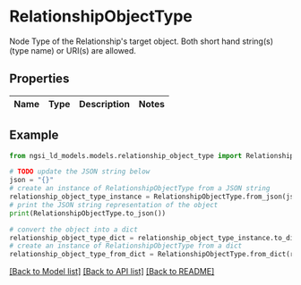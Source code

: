 # RelationshipObjectType

Node Type of the Relationship's target object.  Both short hand string(s) (type name) or URI(s) are allowed. 

## Properties

Name | Type | Description | Notes
------------ | ------------- | ------------- | -------------

## Example

```python
from ngsi_ld_models.models.relationship_object_type import RelationshipObjectType

# TODO update the JSON string below
json = "{}"
# create an instance of RelationshipObjectType from a JSON string
relationship_object_type_instance = RelationshipObjectType.from_json(json)
# print the JSON string representation of the object
print(RelationshipObjectType.to_json())

# convert the object into a dict
relationship_object_type_dict = relationship_object_type_instance.to_dict()
# create an instance of RelationshipObjectType from a dict
relationship_object_type_from_dict = RelationshipObjectType.from_dict(relationship_object_type_dict)
```
[[Back to Model list]](../README.md#documentation-for-models) [[Back to API list]](../README.md#documentation-for-api-endpoints) [[Back to README]](../README.md)


